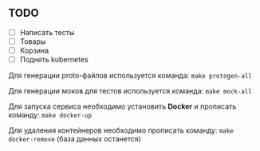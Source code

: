 ## TODO
- [ ] Написать тесты
- [ ] Товары
- [ ] Корзина
- [ ] Поднять kubernetes

Для генерации proto-файлов используется команда:
```make protogen-all```

Для генерации моков для тестов используется команда:
```make mock-all```

Для запуска сервиса необходимо установить **Docker** и прописать команду:
```make docker-up```

Для удаления контейнеров необходимо прописать команду:
```make docker-remove``` (база данных останется)
